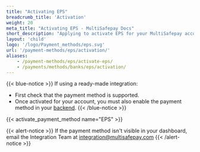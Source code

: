 ```yaml
---
title: "Activating EPS"
breadcrumb_title: 'Activation'
weight: 20
meta_title: "Activating EPS - MultiSafepay Docs"
short_description: "Applying to activate EPS for your MultiSafepay account"
layout: 'child'
logo: '/logo/Payment_methods/eps.svg'
url: '/payment-methods/eps/activation/'
aliases: 
    - /payment-methods/eps/activate-eps/
    - /payments/methods/banks/eps/activation/
---
```


{{< blue-notice >}} If using a ready-made integration: 

- First check that the payment method is supported. 
- Once activated for your account, you must also enable the payment method in your [backend](/glossaries/multisafepay-glossary/#backend).  {{< /blue-notice >}} 

{{< activate_payment_method name="EPS" >}}

{{< alert-notice >}} If the payment method isn't visible in your dashboard, email the Integration Team at <integration@multisafepay.com> {{< /alert-notice >}}


